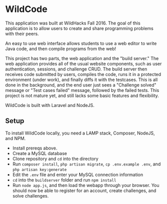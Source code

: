 # WildCode
This application was built at WildHacks Fall 2016. The goal of this application is to allow users to create and share programming problems with their peers.

An easy to use web interface allows students to use a web editor to write Java code, and then compile programs from the web!

This project has two parts, the web application and the "build server." The web application provides all of the usual website components, such as user authentication, sessions, and challenge CRUD.
The build server then receives code submitted by users, compiles the code, runs it in a protected environment (under work), and finally diffs it with the testcases. This is all done in the background, and the end user just sees a "Challenge solved" message or "Test cases failed" message, followed by the failed tests.
This project is not mature yet, and still lacks some basic features and flexibility.

WildCode is built with Laravel and NodeJS.

## Setup
To install WildCode locally, you need a LAMP stack, Composer, NodeJS, and NPM.
* Install prereqs above.
* Create a MySQL database
* Clone repository and `cd` into the directory
* Run `composer install`, `php artisan migrate`, `cp .env.example .env`, and `php artisan key:generate`
* Edit the `.env` file and enter your MySQL connection information
* `cd` into the `buildserver` folder and run `npm install`
* Run `node app.js`, and then load the webapp through your browser. You should now be able to register for an account, create challenges, and solve challenges.
